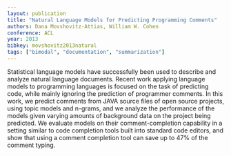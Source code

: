 ```yaml
---
layout: publication
title: "Natural Language Models for Predicting Programming Comments"
authors: Dana Movshovitz-Attias, William W. Cohen
conference: ACL
year: 2013
bibkey: movshovitz2013natural
tags: ["bimodal", "documentation", "summarization"]
---
```

Statistical language models have successfully been used to describe and analyze
natural language documents. Recent work
applying language models to programming languages is focused on the task
of predicting code, while mainly ignoring
the prediction of programmer comments.
In this work, we predict comments from
JAVA source files of open source projects,
using topic models and n-grams, and we
analyze the performance of the models
given varying amounts of background data
on the project being predicted. We evaluate models on their comment-completion
capability in a setting similar to code completion tools built into standard code
editors, and show that using a comment
completion tool can save up to 47% of the
comment typing.

